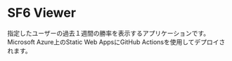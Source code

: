 # SF6 Viewer
指定したユーザーの過去１週間の勝率を表示するアプリケーションです。  
Microsoft Azure上のStatic Web AppsにGitHub Actionsを使用してデプロイされます。
